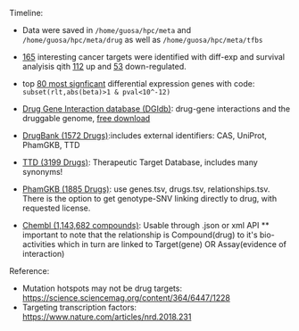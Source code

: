 
Timeline: 

* Data were saved in `/home/guosa/hpc/meta` and `/home/guosa/hpc/meta/drug` as well as `/home/guosa/hpc/meta/tfbs`

* [165](extdata/pancancer.drugtarget.pick.rnaseq.dmg.smdos.hr.pick.csv) interesting cancer targets were identified with diff-exp and survival analyisis qith [112](./extdata/pancancer.drugtarget.112upregulated.pick.rnaseq.dmg.smdos.hr.pick.csv) up and [53](./extdata/pancancer.drugtarget.53downregulated.pick.rnaseq.dmg.smd","os.hr.pick.csv) down-regulated. 

* top [80 most signficant](extdata/tcgaDgeMeta/image/) differential expression genes with code: `subset(rlt,abs(beta)>1 & pval<10^-12)`

* [Drug Gene Interaction database (DGIdb)](http://www.dgidb.org/): drug-gene interactions and the druggable genome, [free download](http://www.dgidb.org/downloads)

* [DrugBank (1572 Drugs)](http://www.drugbank.ca/downloads):includes external identifiers: CAS, UniProt, PhamGKB, TTD

* [TTD (3199 Drugs)](http://bidd.nus.edu.sg/group/cjttd/TTD_Download.asp): Therapeutic Target Database, includes many synonyms!

* [PhamGKB (1885 Drugs)](http://www.pharmgkb.org/resources/downloads_and_web_services.jsp): use genes.tsv, drugs.tsv, relationships.tsv. There is the option to get genotype-SNV linking directly to drug, with requested license.

* [Chembl (1,143,682 compounds)](https://www.ebi.ac.uk/chembldb/index.php/downloads): Usable through .json or xml API ** important to note that the relationship is Compound(drug) to it's bio-activities which in turn are linked to Target(gene) OR Assay(evidence of interaction)


Reference: 

* Mutation hotspots may not be drug targets: https://science.sciencemag.org/content/364/6447/1228
* Targeting transcription factors: https://www.nature.com/articles/nrd.2018.231
